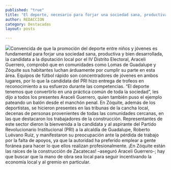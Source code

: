 ```yaml
---
published: "true"
title: "El deporte, necesario para forjar una sociedad sana, productiva y en desarrollo: Araceli Guerrero"
author: REDACCION
category: Destacadas
layout: posts

---
```


![](http://i.imgur.com/U2y4Ke0m.jpg)Convencida de que la promoción del deporte entre niños y jóvenes es fundamental para forjar una sociedad sana, productiva y bien desarrollada, la candidata a la diputación local por el IV Distrito Electoral, Araceli Guerrero, comprobó que en comunidades como Lomas de Guadalupe y Zóquite sus habitantes luchan árduamente por cumplir su parte en esta área.
Equipos de fútbol rápido son concentradores de jóvenes en ambos lugares, por lo que la candidata del PRI hizo entrega de trofeos en reconocimiento a su esfuerzo durante las competencias. 
“El deporte tenemos que convertirlo en una práctica común de toda la sociedad”, les dijo a todos los presentes Araceli Guerrero, quien también puso el ejemplo pateando un balón desde el manchón penal.
En Zóquite, además de los deportistas, se hicieron presentes en las tribunas de la cancha local, decenas de personas provenientes de todas las comunidades cercanas, en las que destacaron los trabajadores de la construcción.
Representantes de este sector dieron la bienvenida a la candidata y al aspirante del Partido Revolucionario Institucional (PRI) a la alcaldía de Guadalupe, Roberto Luévano Ruiz, y manifestaron su preocupación ante la pérdida de trabajo por la falta de apoyos, ya que la autoridad ha preferido emplear a gente foránea para hacer lo que ellos realizan profesionalmente.
¡En Zóquite están las raíces de la construcción de Zacatecas! –aseguró Araceli Guerrero-; hay que buscar que la mano de obra sea local para seguir incentivando la economía local y al gremio en particular.
